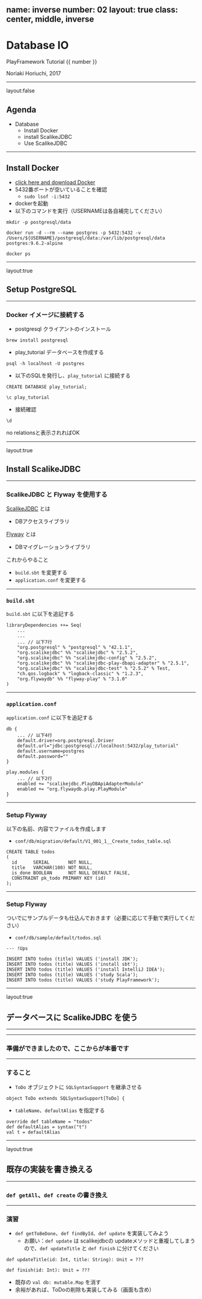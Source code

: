 name: inverse
number: 02
layout: true
class: center, middle, inverse
---
# Database IO

PlayFramework Tutorial {{ number }}

Noriaki Horiuchi, 2017

---
layout:false
## Agenda

- Database
    - Install Docker
    - install ScalikeJDBC
    - Use ScalikeJDBC

---
## Install Docker
- [click here and download Docker](https://docs.docker.com/docker-for-mac/install/)
- 5432番ポートが空いていることを確認
    - `sudo lsof -i:5432`
- dockerを起動
- 以下のコマンドを実行（USERNAMEは各自補完してください）

```
mkdir -p postgresql/data

docker run -d --rm --name postgres -p 5432:5432 -v /Users/${USERNAME}/postgresql/data:/var/lib/postgresql/data postgres:9.6.2-alpine

docker ps
```

---
layout:true
## Setup PostgreSQL

---
### Docker イメージに接続する

- postgresql クライアントのインストール

```
brew install postgresql
```

- play_tutorial データベースを作成する

```
psql -h localhost -U postgres
```

- 以下のSQLを発行し、`play_tutorial` に接続する

```
CREATE DATABASE play_tutorial;

\c play_tutorial
```

- 接続確認

```
\d
```

no relationsと表示されればOK

---
layout:true
## Install ScalikeJDBC

---
### ScalikeJDBC と Flyway を使用する
[ScalikeJDBC](http://scalikejdbc.org/) とは
- DBアクセスライブラリ

[Flyway](https://flywaydb.org/) とは
- DBマイグレーションライブラリ

これからやること
- `build.sbt` を変更する
- `application.conf` を変更する

---
### `build.sbt`

`build.sbt` に以下を追記する

```
libraryDependencies ++= Seq(
    ...
    ...
    ... // 以下7行
    "org.postgresql" % "postgresql" % "42.1.1",
    "org.scalikejdbc" %% "scalikejdbc" % "2.5.2",
    "org.scalikejdbc" %% "scalikejdbc-config" % "2.5.2",
    "org.scalikejdbc" %% "scalikejdbc-play-dbapi-adapter" % "2.5.1",
    "org.scalikejdbc" %% "scalikejdbc-test" % "2.5.2" % Test,
    "ch.qos.logback" % "logback-classic" % "1.2.3",
    "org.flywaydb" %% "flyway-play" % "3.1.0"
)
```

---
### `application.conf`

`application.conf` に以下を追記する

```
db {
    ... // 以下4行
    default.driver=org.postgresql.Driver
    default.url="jdbc:postgresql://localhost:5432/play_tutorial"
    default.username=postgres
    default.password=""
}
```

```
play.modules {
    ... // 以下2行
    enabled += "scalikejdbc.PlayDBApiAdapterModule"
    enabled += "org.flywaydb.play.PlayModule"
}
```

---
### Setup Flyway
以下の名前、内容でファイルを作成します

- `conf/db/migration/default/V1_001_1__Create_todos_table.sql`

```
CREATE TABLE todos
(
  id      SERIAL       NOT NULL,
  title   VARCHAR(100) NOT NULL,
  is_done BOOLEAN      NOT NULL DEFAULT FALSE,
  CONSTRAINT pk_todo PRIMARY KEY (id)
);
```

---
### Setup Flyway
ついでにサンプルデータも仕込んでおきます（必要に応じて手動で実行してください）

- `conf/db/sample/default/todos.sql`

```
--- !Ups

INSERT INTO todos (title) VALUES ('install JDK');
INSERT INTO todos (title) VALUES ('install sbt');
INSERT INTO todos (title) VALUES ('install IntelliJ IDEA');
INSERT INTO todos (title) VALUES ('study Scala');
INSERT INTO todos (title) VALUES ('study PlayFramework');
```

---
layout:true
## データベースに ScalikeJDBC を使う

---

---

### 準備ができましたので、ここからが本番です

---
### すること

- `ToDo` オブジェクトに `SQLSyntaxSupport` を継承させる

```
object ToDo extends SQLSyntaxSupport[ToDo] {
```

- `tableName`、`defaultAlias` を指定する

```
override def tableName = "todos"
def defaultAlias = syntax("t")
val t = defaultAlias
```

---
layout:true
## 既存の実装を書き換える

---
### `def getAll`、`def create` の書き換え

---
### 演習

- `def getToBeDone`、`def findById`、`def update` を実装してみよう
    - お願い：`def update` は scalikejdbcの updateメソッドと重複してしまうので、`def updateTitle` と `def finish` に分けてください

```
def updateTitle(id: Int, title: String): Unit = ???

def finish(id: Int): Unit = ???
```

- 既存の `val db: mutable.Map` を消す
- 余裕があれば、ToDoの削除も実装してみる（画面も含め）
